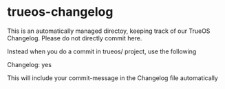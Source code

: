 # trueos-changelog

This is an automatically managed directoy, keeping track of
our TrueOS Changelog. Please do not directly commit here.

Instead when you do a commit in trueos/ project, use the following

Changelog: yes

This will include your commit-message in the Changelog file
automatically
